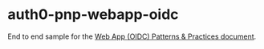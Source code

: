# auth0-pnp-webapp-oidc
End to end sample for the [Web App (OIDC) Patterns &amp; Practices document](https://auth0.com/docs/architecture-scenarios/application/web-app-sso).

